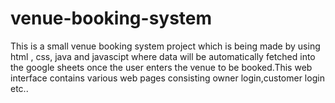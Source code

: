 # venue-booking-system
This is a small venue booking system project which is being made by using html , css,  java and javascipt where data will be automatically fetched into the google sheets once the user enters the venue to be booked.This web interface contains various web pages consisting owner login,customer login etc..
